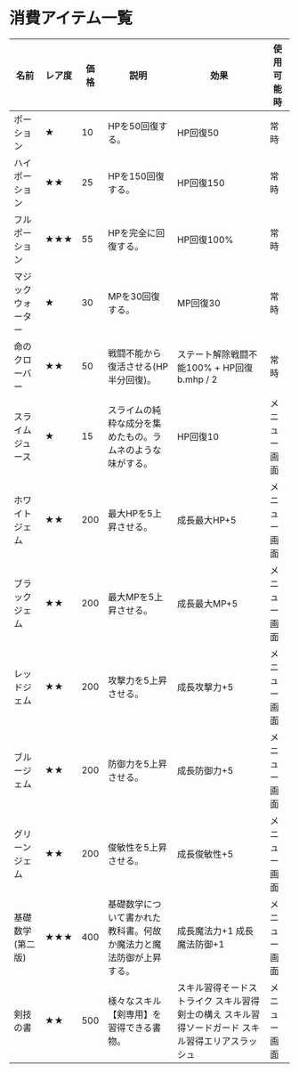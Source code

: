 # 消費アイテム一覧

| 名前 | レア度 | 価格 | 説明 | 効果 | 使用可能時 |
| --- | --- | --- | --- | --- | --- |
| ポーション | ★ | 10 | HPを50回復する。 | HP回復50 | 常時 |
| ハイポーション | ★★ | 25 | HPを150回復する。 | HP回復150 | 常時 |
| フルポーション | ★★★ | 55 | HPを完全に回復する。 | HP回復100% | 常時 |
| マジックウォーター | ★ | 30 | MPを30回復する。 | MP回復30 | 常時 |
| 命のクローバー | ★★ | 50 | 戦闘不能から復活させる(HP半分回復)。 | ステート解除戦闘不能100% + HP回復b.mhp / 2 | 常時 |
| スライムジュース | ★ | 15 | スライムの純粋な成分を集めたもの。ラムネのような味がする。 | HP回復10 | メニュー画面 |
| ホワイトジェム | ★★ | 200 | 最大HPを5上昇させる。 | 成長最大HP+5 | メニュー画面 |
| ブラックジェム | ★★ | 200 | 最大MPを5上昇させる。 | 成長最大MP+5 | メニュー画面 |
| レッドジェム | ★★ | 200 | 攻撃力を5上昇させる。 | 成長攻撃力+5 | メニュー画面 |
| ブルージェム | ★★ | 200 | 防御力を5上昇させる。 | 成長防御力+5 | メニュー画面 |
| グリーンジェム | ★★ | 200 | 俊敏性を5上昇させる。 | 成長俊敏性+5 | メニュー画面 |
| 基礎数学(第二版) | ★★★ | 400 | 基礎数学について書かれた教科書。何故か魔法力と魔法防御が上昇する。 | 成長魔法力+1 成長魔法防御+1 | メニュー画面 |
| 剣技の書 | ★★ | 500 | 様々なスキル【剣専用】を習得できる書物。 | スキル習得そードストライク スキル習得剣士の構え スキル習得ソードガード スキル習得エリアスラッシュ | メニュー画面 |
